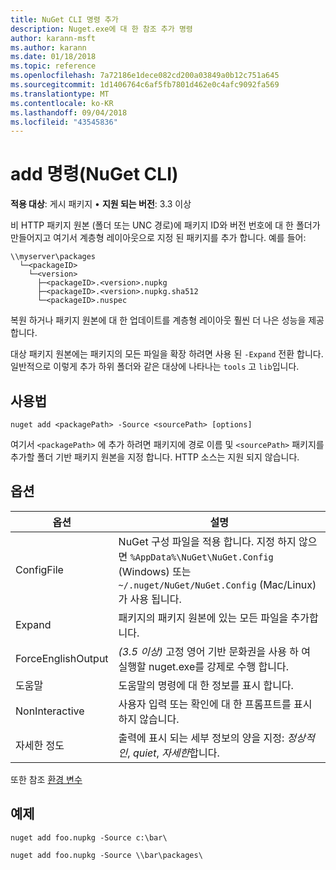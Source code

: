 ```yaml
---
title: NuGet CLI 명령 추가
description: Nuget.exe에 대 한 참조 추가 명령
author: karann-msft
ms.author: karann
ms.date: 01/18/2018
ms.topic: reference
ms.openlocfilehash: 7a72186e1dece082cd200a03849a0b12c751a645
ms.sourcegitcommit: 1d1406764c6af5fb7801d462e0c4afc9092fa569
ms.translationtype: MT
ms.contentlocale: ko-KR
ms.lasthandoff: 09/04/2018
ms.locfileid: "43545836"
---
```

# <a name="add-command-nuget-cli"></a>add 명령(NuGet CLI)

**적용 대상**: 게시 패키지 &bullet; **지원 되는 버전**: 3.3 이상

비 HTTP 패키지 원본 (폴더 또는 UNC 경로)에 패키지 ID와 버전 번호에 대 한 폴더가 만들어지고 여기서 계층형 레이아웃으로 지정 된 패키지를 추가 합니다. 예를 들어:

    \\myserver\packages
      └─<packageID>
        └─<version>
          ├─<packageID>.<version>.nupkg
          ├─<packageID>.<version>.nupkg.sha512
          └─<packageID>.nuspec

복원 하거나 패키지 원본에 대 한 업데이트를 계층형 레이아웃 훨씬 더 나은 성능을 제공 합니다.

대상 패키지 원본에는 패키지의 모든 파일을 확장 하려면 사용 된 `-Expand` 전환 합니다. 일반적으로 이렇게 추가 하위 폴더와 같은 대상에 나타나는 `tools` 고 `lib`입니다.

## <a name="usage"></a>사용법

```cli
nuget add <packagePath> -Source <sourcePath> [options]
```

여기서 `<packagePath>` 에 추가 하려면 패키지에 경로 이름 및 `<sourcePath>` 패키지를 추가할 폴더 기반 패키지 원본을 지정 합니다. HTTP 소스는 지원 되지 않습니다.

## <a name="options"></a>옵션

| 옵션 | 설명 |
| --- | --- |
| ConfigFile | NuGet 구성 파일을 적용 합니다. 지정 하지 않으면 `%AppData%\NuGet\NuGet.Config` (Windows) 또는 `~/.nuget/NuGet/NuGet.Config` (Mac/Linux)가 사용 됩니다.|
| Expand | 패키지의 패키지 원본에 있는 모든 파일을 추가합니다. |
| ForceEnglishOutput | *(3.5 이상)*  고정 영어 기반 문화권을 사용 하 여 실행할 nuget.exe를 강제로 수행 합니다. |
| 도움말 | 도움말의 명령에 대 한 정보를 표시 합니다. |
| NonInteractive | 사용자 입력 또는 확인에 대 한 프롬프트를 표시 하지 않습니다. |
| 자세한 정도 | 출력에 표시 되는 세부 정보의 양을 지정: *정상적인*, *quiet*, *자세한*합니다. |

또한 참조 [환경 변수](cli-ref-environment-variables.md)

## <a name="examples"></a>예제

```cli
nuget add foo.nupkg -Source c:\bar\

nuget add foo.nupkg -Source \\bar\packages\
```

